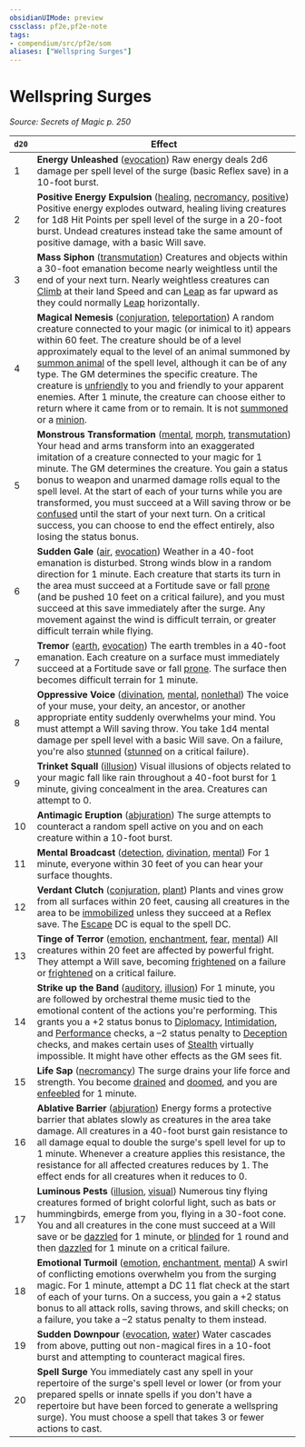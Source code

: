 ```yaml
---
obsidianUIMode: preview
cssclass: pf2e,pf2e-note
tags:
- compendium/src/pf2e/som
aliases: ["Wellspring Surges"]
---
```

# Wellspring Surges  
*Source: Secrets of Magic p. 250*  

| `d20` | Effect |
|-------|--------|
| 1 | **Energy Unleashed** ([evocation](../traits/evocation.md)) Raw energy deals 2d6 damage per spell level of the surge (basic Reflex save) in a 10-foot burst. |
| 2 | **Positive Energy Expulsion** ([healing](../traits/healing.md), [necromancy](../traits/necromancy.md), [positive](../traits/positive.md)) Positive energy explodes outward, healing living creatures for 1d8 Hit Points per spell level of the surge in a 20-foot burst. Undead creatures instead take the same amount of positive damage, with a basic Will save. |
| 3 | **Mass Siphon** ([transmutation](../traits/transmutation.md)) Creatures and objects within a 30-foot emanation become nearly weightless until the end of your next turn. Nearly weightless creatures can [Climb](../actions/climb.md) at their land Speed and can [Leap](../actions/leap.md) as far upward as they could normally [Leap](../actions/leap.md) horizontally. |
| 4 | **Magical Nemesis** ([conjuration](../traits/conjuration.md), [teleportation](../traits/teleportation.md)) A random creature connected to your magic (or inimical to it) appears within 60 feet. The creature should be of a level approximately equal to the level of an animal summoned by [summon animal](../../compendium/spells/summon-animal.md) of the spell level, although it can be of any type. The GM determines the specific creature. The creature is [unfriendly](../conditions.md#Unfriendly) to you and friendly to your apparent enemies. After 1 minute, the creature can choose either to return where it came from or to remain. It is not [summoned](../traits/summoned.md) or a [minion](../traits/minion.md). |
| 5 | **Monstrous Transformation** ([mental](../traits/mental.md), [morph](../traits/morph.md), [transmutation](../traits/transmutation.md)) Your head and arms transform into an exaggerated imitation of a creature connected to your magic for 1 minute. The GM determines the creature. You gain a status bonus to weapon and unarmed damage rolls equal to the spell level. At the start of each of your turns while you are transformed, you must succeed at a Will saving throw or be [confused](../conditions.md#Confused) until the start of your next turn. On a critical success, you can choose to end the effect entirely, also losing the status bonus. |
| 6 | **Sudden Gale** ([air](../traits/air.md), [evocation](../traits/evocation.md)) Weather in a 40-foot emanation is disturbed. Strong winds blow in a random direction for 1 minute. Each creature that starts its turn in the area must succeed at a Fortitude save or fall [prone](../conditions.md#Prone) (and be pushed 10 feet on a critical failure), and you must succeed at this save immediately after the surge. Any movement against the wind is difficult terrain, or greater difficult terrain while flying. |
| 7 | **Tremor** ([earth](../traits/earth.md), [evocation](../traits/evocation.md)) The earth trembles in a 40-foot emanation. Each creature on a surface must immediately succeed at a Fortitude save or fall [prone](../conditions.md#Prone). The surface then becomes difficult terrain for 1 minute. |
| 8 | **Oppressive Voice** ([divination](../traits/divination.md), [mental](../traits/mental.md), [nonlethal](../traits/nonlethal.md)) The voice of your muse, your deity, an ancestor, or another appropriate entity suddenly overwhelms your mind. You must attempt a Will saving throw. You take 1d4 mental damage per spell level with a basic Will save. On a failure, you're also [stunned](../conditions.md#Stunned) ([stunned](../conditions.md#Stunned) on a critical failure). |
| 9 | **Trinket Squall** ([illusion](../traits/illusion.md)) Visual illusions of objects related to your magic fall like rain throughout a 40-foot burst for 1 minute, giving concealment in the area. Creatures can attempt to 0. |
| 10 | **Antimagic Eruption** ([abjuration](../traits/abjuration.md)) The surge attempts to counteract a random spell active on you and on each creature within a 10-foot burst. |
| 11 | **Mental Broadcast** ([detection](../traits/detection.md), [divination](../traits/divination.md), [mental](../traits/mental.md)) For 1 minute, everyone within 30 feet of you can hear your surface thoughts. |
| 12 | **Verdant Clutch** ([conjuration](../traits/conjuration.md), [plant](../traits/plant.md)) Plants and vines grow from all surfaces within 20 feet, causing all creatures in the area to be [immobilized](../conditions.md#Immobilized) unless they succeed at a Reflex save. The [Escape](../actions/escape.md) DC is equal to the spell DC. |
| 13 | **Tinge of Terror** ([emotion](../traits/emotion.md), [enchantment](../traits/enchantment.md), [fear](../traits/fear.md), [mental](../traits/mental.md)) All creatures within 20 feet are affected by powerful fright. They attempt a Will save, becoming [frightened](../conditions.md#Frightened) on a failure or [frightened](../conditions.md#Frightened) on a critical failure. |
| 14 | **Strike up the Band** ([auditory](../traits/auditory.md), [illusion](../traits/illusion.md)) For 1 minute, you are followed by orchestral theme music tied to the emotional content of the actions you're performing. This grants you a +2 status bonus to [Diplomacy](../../compendium/skills.md#Diplomacy), [Intimidation](../../compendium/skills.md#Intimidation), and [Performance](../../compendium/skills.md#Performance) checks, a –2 status penalty to [Deception](../../compendium/skills.md#Deception) checks, and makes certain uses of [Stealth](../../compendium/skills.md#Stealth) virtually impossible. It might have other effects as the GM sees fit. |
| 15 | **Life Sap** ([necromancy](../traits/necromancy.md)) The surge drains your life force and strength. You become [drained](../conditions.md#Drained) and [doomed](../conditions.md#Doomed), and you are [enfeebled](../conditions.md#Enfeebled) for 1 minute. |
| 16 | **Ablative Barrier** ([abjuration](../traits/abjuration.md)) Energy forms a protective barrier that ablates slowly as creatures in the area take damage. All creatures in a 40-foot burst gain resistance to all damage equal to double the surge's spell level for up to 1 minute. Whenever a creature applies this resistance, the resistance for all affected creatures reduces by 1. The effect ends for all creatures when it reduces to 0. |
| 17 | **Luminous Pests** ([illusion](../traits/illusion.md), [visual](../traits/visual.md)) Numerous tiny flying creatures formed of bright colorful light, such as bats or hummingbirds, emerge from you, flying in a 30-foot cone. You and all creatures in the cone must succeed at a Will save or be [dazzled](../conditions.md#Dazzled) for 1 minute, or [blinded](../conditions.md#Blinded) for 1 round and then [dazzled](../conditions.md#Dazzled) for 1 minute on a critical failure. |
| 18 | **Emotional Turmoil** ([emotion](../traits/emotion.md), [enchantment](../traits/enchantment.md), [mental](../traits/mental.md)) A swirl of conflicting emotions overwhelm you from the surging magic. For 1 minute, attempt a DC 11 flat check at the start of each of your turns. On a success, you gain a +2 status bonus to all attack rolls, saving throws, and skill checks; on a failure, you take a –2 status penalty to them instead. |
| 19 | **Sudden Downpour** ([evocation](../traits/evocation.md), [water](../traits/water.md)) Water cascades from above, putting out non-magical fires in a 10-foot burst and attempting to counteract magical fires. |
| 20 | **Spell Surge** You immediately cast any spell in your repertoire of the surge's spell level or lower (or from your prepared spells or innate spells if you don't have a repertoire but have been forced to generate a wellspring surge). You must choose a spell that takes 3 or fewer actions to cast. |